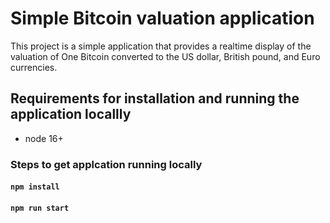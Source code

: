# Simple Bitcoin valuation application

This project is a simple application that provides a realtime display of the valuation of One Bitcoin converted to the US dollar,  British pound, and Euro currencies. 

## Requirements for installation and running the application locallly

- node 16+

### Steps to get applcation running locally

#### `npm install`
#### `npm run start`

